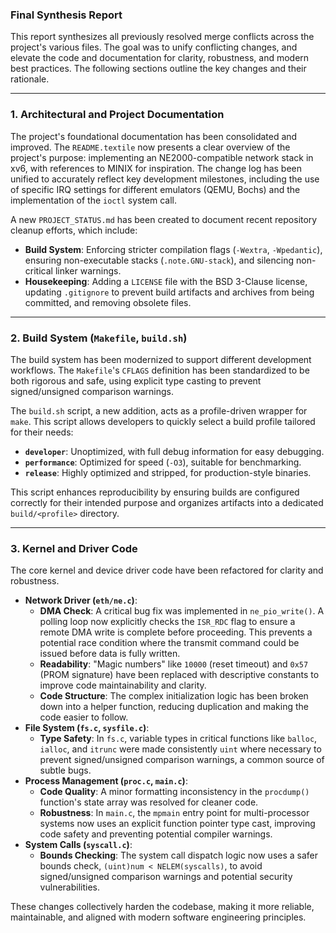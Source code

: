 ### Final Synthesis Report

This report synthesizes all previously resolved merge conflicts across the project's various files. The goal was to unify conflicting changes, and elevate the code and documentation for clarity, robustness, and modern best practices. The following sections outline the key changes and their rationale.

---

### 1. Architectural and Project Documentation

The project's foundational documentation has been consolidated and improved. The `README.textile` now presents a clear overview of the project's purpose: implementing an NE2000-compatible network stack in xv6, with references to MINIX for inspiration. The change log has been unified to accurately reflect key development milestones, including the use of specific IRQ settings for different emulators (QEMU, Bochs) and the implementation of the `ioctl` system call.

A new `PROJECT_STATUS.md` has been created to document recent repository cleanup efforts, which include:

* **Build System**: Enforcing stricter compilation flags (`-Wextra`, `-Wpedantic`), ensuring non-executable stacks (`.note.GNU-stack`), and silencing non-critical linker warnings.
* **Housekeeping**: Adding a `LICENSE` file with the BSD 3-Clause license, updating `.gitignore` to prevent build artifacts and archives from being committed, and removing obsolete files.

---

### 2. Build System (`Makefile`, `build.sh`)

The build system has been modernized to support different development workflows. The `Makefile`'s `CFLAGS` definition has been standardized to be both rigorous and safe, using explicit type casting to prevent signed/unsigned comparison warnings.

The `build.sh` script, a new addition, acts as a profile-driven wrapper for `make`. This script allows developers to quickly select a build profile tailored for their needs:

* **`developer`**: Unoptimized, with full debug information for easy debugging.
* **`performance`**: Optimized for speed (`-O3`), suitable for benchmarking.
* **`release`**: Highly optimized and stripped, for production-style binaries.

This script enhances reproducibility by ensuring builds are configured correctly for their intended purpose and organizes artifacts into a dedicated `build/<profile>` directory.

---

### 3. Kernel and Driver Code

The core kernel and device driver code have been refactored for clarity and robustness.

* **Network Driver (`eth/ne.c`)**:
    * **DMA Check**: A critical bug fix was implemented in `ne_pio_write()`. A polling loop now explicitly checks the `ISR_RDC` flag to ensure a remote DMA write is complete before proceeding. This prevents a potential race condition where the transmit command could be issued before data is fully written.
    * **Readability**: "Magic numbers" like `10000` (reset timeout) and `0x57` (PROM signature) have been replaced with descriptive constants to improve code maintainability and clarity.
    * **Code Structure**: The complex initialization logic has been broken down into a helper function, reducing duplication and making the code easier to follow.
* **File System (`fs.c`, `sysfile.c`)**:
    * **Type Safety**: In `fs.c`, variable types in critical functions like `balloc`, `ialloc`, and `itrunc` were made consistently `uint` where necessary to prevent signed/unsigned comparison warnings, a common source of subtle bugs.
* **Process Management (`proc.c`, `main.c`)**:
    * **Code Quality**: A minor formatting inconsistency in the `procdump()` function's state array was resolved for cleaner code.
    * **Robustness**: In `main.c`, the `mpmain` entry point for multi-processor systems now uses an explicit function pointer type cast, improving code safety and preventing potential compiler warnings.
* **System Calls (`syscall.c`)**:
    * **Bounds Checking**: The system call dispatch logic now uses a safer bounds check, `(uint)num < NELEM(syscalls)`, to avoid signed/unsigned comparison warnings and potential security vulnerabilities.

These changes collectively harden the codebase, making it more reliable, maintainable, and aligned with modern software engineering principles.